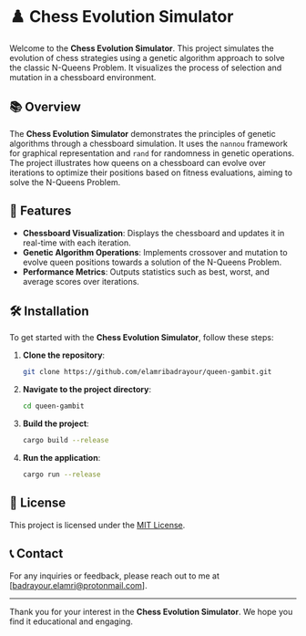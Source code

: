 # ♟️ Chess Evolution Simulator

Welcome to the **Chess Evolution Simulator**. This project simulates the evolution of chess strategies using a genetic algorithm approach to solve the classic N-Queens Problem. It visualizes the process of selection and mutation in a chessboard environment.

## 📚 Overview

The **Chess Evolution Simulator** demonstrates the principles of genetic algorithms through a chessboard simulation. It uses the `nannou` framework for graphical representation and `rand` for randomness in genetic operations. The project illustrates how queens on a chessboard can evolve over iterations to optimize their positions based on fitness evaluations, aiming to solve the N-Queens Problem.

## 🌟 Features

- **Chessboard Visualization**: Displays the chessboard and updates it in real-time with each iteration.
- **Genetic Algorithm Operations**: Implements crossover and mutation to evolve queen positions towards a solution of the N-Queens Problem.
- **Performance Metrics**: Outputs statistics such as best, worst, and average scores over iterations.

## 🛠️ Installation

To get started with the **Chess Evolution Simulator**, follow these steps:

1. **Clone the repository**:
   ```bash
   git clone https://github.com/elamribadrayour/queen-gambit.git
   ```

2. **Navigate to the project directory**:
   ```bash
   cd queen-gambit
   ```

3. **Build the project**:
   ```bash
   cargo build --release
   ```

4. **Run the application**:
   ```bash
   cargo run --release
   ```

## 📄 License

This project is licensed under the [MIT License](LICENSE).

## 📞 Contact

For any inquiries or feedback, please reach out to me at [badrayour.elamri@protonmail.com].

---

Thank you for your interest in the **Chess Evolution Simulator**. We hope you find it educational and engaging.
